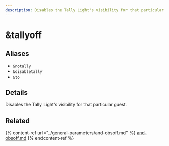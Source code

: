 ```yaml
---
description: Disables the Tally Light's visibility for that particular guest
---
```


# \&tallyoff

## Aliases

* `&notally`
* `&disabletally`
* `&to`

## Details

Disables the Tally Light's visibility for that particular guest.

## Related

{% content-ref url="../general-parameters/and-obsoff.md" %}
[and-obsoff.md](../general-parameters/and-obsoff.md)
{% endcontent-ref %}
